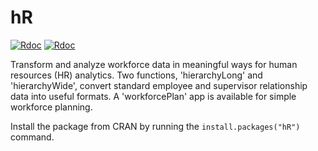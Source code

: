 # hR
[![Rdoc](http://www.rdocumentation.org/badges/version/hR)](http://www.rdocumentation.org/packages/hR)
[![Rdoc](https://www.rdocumentation.org/badges/date/last_month/hR)](http://www.rdocumentation.org/packages/hR)

Transform and analyze workforce data in meaningful ways for human resources (HR) analytics. Two functions, 'hierarchyLong' and 'hierarchyWide', convert standard employee and supervisor relationship data into useful formats. A 'workforcePlan' app is available for simple workforce planning.

Install the package from CRAN by running the `install.packages("hR")` command.
